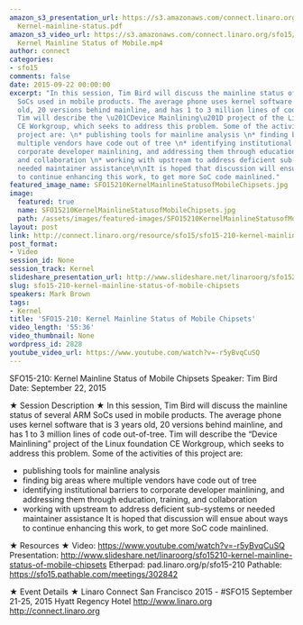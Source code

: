 ```yaml
---
amazon_s3_presentation_url: https://s3.amazonaws.com/connect.linaro.org/sfo15/Presentations/09-22-Tuesday/SFO15-210-
  Kernel-mainline-status.pdf
amazon_s3_video_url: https://s3.amazonaws.com/connect.linaro.org/sfo15/Videos/09-22-Tuesday/SFO15-210
  Kernel Mainline Status of Mobile.mp4
author: connect
categories:
- sfo15
comments: false
date: 2015-09-22 00:00:00
excerpt: "In this session, Tim Bird will discuss the mainline status of several ARM
  SoCs used in mobile products. The average phone uses kernel software that is 3 years
  old, 20 versions behind mainline, and has 1 to 3 million lines of code out-of-tree.
  Tim will describe the \u201CDevice Mainlining\u201D project of the Linux Foundation
  CE Workgroup, which seeks to address this problem. Some of the activities of this
  project are: \n* publishing tools for mainline analysis \n* finding big areas where
  multiple vendors have code out of tree \n* identifying institutional barriers to
  corporate developer mainlining, and addressing them through education, training,
  and collaboration \n* working with upstream to address deficient sub-systems or
  needed maintainer assistance\n\nIt is hoped that discussion will ensue about ways
  to continue enhancing this work, to get more SoC code mainlined."
featured_image_name: SFO15210KernelMainlineStatusofMobileChipsets.jpg
image:
  featured: true
  name: SFO15210KernelMainlineStatusofMobileChipsets.jpg
  path: /assets/images/featured-images/SFO15210KernelMainlineStatusofMobileChipsets.jpg
layout: post
link: http://connect.linaro.org/resource/sfo15/sfo15-210-kernel-mainline-status-of-mobile-chipsets/
post_format:
- Video
session_id: None
session_track: Kernel
slideshare_presentation_url: http://www.slideshare.net/linaroorg/sfo15210-kernel-mainline-status-of-mobile-chipsets
slug: sfo15-210-kernel-mainline-status-of-mobile-chipsets
speakers: Mark Brown
tags:
- Kernel
title: 'SFO15-210: Kernel Mainline Status of Mobile Chipsets'
video_length: '55:36'
video_thumbnail: None
wordpress_id: 2828
youtube_video_url: https://www.youtube.com/watch?v=-r5yBvqCuSQ
---
```


SFO15-210: Kernel Mainline Status of Mobile Chipsets
Speaker:  Tim Bird
Date: September 22, 2015

★ Session Description ★
In this session, Tim Bird will discuss the mainline status of several ARM SoCs used in mobile products. The average phone uses kernel software that is 3 years old, 20 versions behind mainline, and has 1 to 3 million lines of code out-of-tree. Tim will describe the “Device Mainlining” project of the Linux foundation CE Workgroup, which seeks to address this problem. Some of the activities of this project are: 
* publishing tools for mainline analysis 
* finding big areas where multiple vendors have code out of tree 
* identifying institutional barriers to corporate developer mainlining, and addressing them through education, training, and collaboration 
* working with upstream to address deficient sub-systems or needed maintainer assistance
It is hoped that discussion will ensue about ways to continue enhancing this work, to get more SoC code mainlined.

★ Resources ★ 
Video: https://www.youtube.com/watch?v=-r5yBvqCuSQ
Presentation:  http://www.slideshare.net/linaroorg/sfo15210-kernel-mainline-status-of-mobile-chipsets
Etherpad: pad.linaro.org/p/sfo15-210
Pathable: https://sfo15.pathable.com/meetings/302842                           

★ Event Details ★ 
Linaro Connect San Francisco 2015 - #SFO15 
September 21-25, 2015 
Hyatt Regency Hotel 
http://www.linaro.org
http://connect.linaro.org